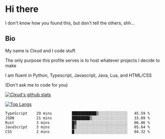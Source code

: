 

# Hi there
I don't know how you found this, but don't tell the others, shh...

## Bio
My name is Clxud and I code stuff.

The only purpose this profile serves is to host whatever projects I decide to make

I am fluent in Python, Typescript, Javascript, Java, Lua, and HTML/CSS



(Don't ask me to code for you)

[![Clxud's github stats](https://github-readme-stats.vercel.app/api?username=cloudwithax&count_private=true&theme=dark&show_icons=true)](https://github.com/anuraghazra/github-readme-stats) 

[![Top Langs](https://github-readme-stats.vercel.app/api/top-langs/?username=cloudwithax&theme=dark)](https://github.com/anuraghazra/github-readme-stats)

<!--START_SECTION:waka-->

```txt
TypeScript    29 mins         ███████████▒░░░░░░░░░░░░░   45.59 %
JSON          21 mins         ████████▒░░░░░░░░░░░░░░░░   33.09 %
Rust          3 mins          █▓░░░░░░░░░░░░░░░░░░░░░░░   06.06 %
JavaScript    3 mins          █▒░░░░░░░░░░░░░░░░░░░░░░░   05.64 %
CSS           2 mins          █░░░░░░░░░░░░░░░░░░░░░░░░   04.32 %
```

<!--END_SECTION:waka-->







